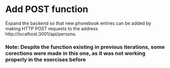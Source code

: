 # Add POST function

Expand the backend so that new phonebook entries can be added by making HTTP POST requests to the address http://localhost:3001/api/persons.

### Note: Despite the function existing in previous iterations, some corections were made in this one, as it was not working properly in the exercises before
